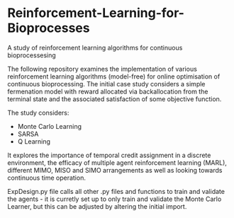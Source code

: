 # Reinforcement-Learning-for-Bioprocesses
A study of reinforcement learning algorithms for continuous bioprocessesing

The following repository examines the implementation of various reinforcement learning algorithms (model-free) for online optimisation of continuous bioprocessing. The initial case study considers a simple fermenation model with reward allocated via backallocation from the terminal state and the associated satisfaction of some objective function.

The study considers:

 - Monte Carlo Learning 
 - SARSA
 - Q Learning
 
It explores the importance of temporal credit assignment in a discrete environment, the efficacy of multiple agent reinforcement learning  (MARL), different MIMO, MISO and SIMO arrangements as well as looking towards continuous time operation. 

ExpDesign.py file calls all other .py files and functions to train and validate the agents - it is curretly set up to only train and validate the Monte Carlo Learner, but this can be adjusted by altering the initial import.
